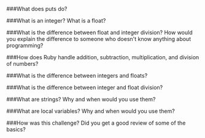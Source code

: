 ###What does puts do?


###What is an integer? What is a float?


###What is the difference between float and integer division? How would you explain the difference to someone who doesn't know anything about programming?


###How does Ruby handle addition, subtraction, multiplication, and division of numbers?


###What is the difference between integers and floats?


###What is the difference between integer and float division?


###What are strings? Why and when would you use them?


###What are local variables? Why and when would you use them?


###How was this challenge? Did you get a good review of some of the basics?